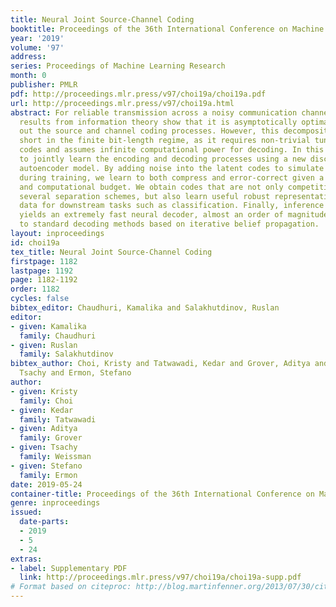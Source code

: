 ```yaml
---
title: Neural Joint Source-Channel Coding
booktitle: Proceedings of the 36th International Conference on Machine Learning
year: '2019'
volume: '97'
address: 
series: Proceedings of Machine Learning Research
month: 0
publisher: PMLR
pdf: http://proceedings.mlr.press/v97/choi19a/choi19a.pdf
url: http://proceedings.mlr.press/v97/choi19a.html
abstract: For reliable transmission across a noisy communication channel, classical
  results from information theory show that it is asymptotically optimal to separate
  out the source and channel coding processes. However, this decomposition can fall
  short in the finite bit-length regime, as it requires non-trivial tuning of hand-crafted
  codes and assumes infinite computational power for decoding. In this work, we propose
  to jointly learn the encoding and decoding processes using a new discrete variational
  autoencoder model. By adding noise into the latent codes to simulate the channel
  during training, we learn to both compress and error-correct given a fixed bit-length
  and computational budget. We obtain codes that are not only competitive against
  several separation schemes, but also learn useful robust representations of the
  data for downstream tasks such as classification. Finally, inference amortization
  yields an extremely fast neural decoder, almost an order of magnitude faster compared
  to standard decoding methods based on iterative belief propagation.
layout: inproceedings
id: choi19a
tex_title: Neural Joint Source-Channel Coding
firstpage: 1182
lastpage: 1192
page: 1182-1192
order: 1182
cycles: false
bibtex_editor: Chaudhuri, Kamalika and Salakhutdinov, Ruslan
editor:
- given: Kamalika
  family: Chaudhuri
- given: Ruslan
  family: Salakhutdinov
bibtex_author: Choi, Kristy and Tatwawadi, Kedar and Grover, Aditya and Weissman,
  Tsachy and Ermon, Stefano
author:
- given: Kristy
  family: Choi
- given: Kedar
  family: Tatwawadi
- given: Aditya
  family: Grover
- given: Tsachy
  family: Weissman
- given: Stefano
  family: Ermon
date: 2019-05-24
container-title: Proceedings of the 36th International Conference on Machine Learning
genre: inproceedings
issued:
  date-parts:
  - 2019
  - 5
  - 24
extras:
- label: Supplementary PDF
  link: http://proceedings.mlr.press/v97/choi19a/choi19a-supp.pdf
# Format based on citeproc: http://blog.martinfenner.org/2013/07/30/citeproc-yaml-for-bibliographies/
---
```

